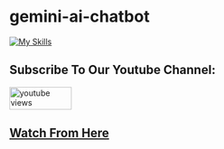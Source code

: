 # gemini-ai-chatbot

[![My Skills](https://skillicons.dev/icons?i=flutter,dart,vscode)](https://skillicons.dev)

## Subscribe To Our Youtube Channel:
<a href="https://youtu.be/HOse25HZyLc">
 <img width="110" height="40"  alt="youtube views" src="https://custom-icon-badges.demolab.com/badge/Youtube-red.svg?logo=youtube&logoSource=feather&logoColor=white]"/>
</a>

<h2>
<a href="https://youtu.be/qAtPa2Um54M">
 Watch From Here
</a>
</h2>
